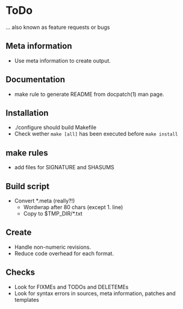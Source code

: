 # ToDo

… also known as feature requests or bugs


## Meta information

* Use meta information to create output.


## Documentation

* make rule to generate README from docpatch(1) man page.


## Installation

* ./configure should build Makefile
* Check wether `make [all]` has been executed before `make install`


## make rules

* add files for SIGNATURE and SHASUMS


## Build script

* Convert *.meta (really?!)
    * Wordwrap after 80 chars (except 1. line)
    * Copy to $TMP_DIR/*.txt


## Create

* Handle non-numeric revisions.
* Reduce code overhead for each format.


## Checks

* Look for FIXMEs and TODOs and DELETEMEs
* Look for syntax errors in sources, meta information, patches and templates
